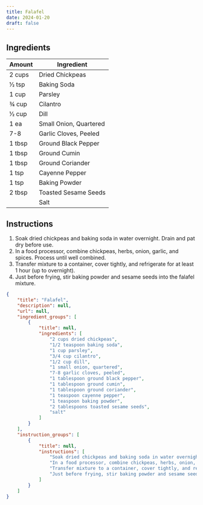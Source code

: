 ```yaml
---
title: Falafel
date: 2024-01-20
draft: false
---
```


## Ingredients

| Amount  | Ingredient             |
|---------|------------------------|
| 2 cups  | Dried Chickpeas        |
| 1⁄2 tsp | Baking Soda            |
| 1 cup   | Parsley                |
| 3⁄4 cup | Cilantro               |
| 1⁄2 cup | Dill                   |
| 1 ea    | Small Onion, Quartered |
| 7-8     | Garlic Cloves, Peeled  |
| 1 tbsp  | Ground Black Pepper    |
| 1 tbsp  | Ground Cumin           |
| 1 tbsp  | Ground Coriander       |
| 1 tsp   | Cayenne Pepper         |
| 1 tsp   | Baking Powder          |
| 2 tbsp  | Toasted Sesame Seeds   |
|         | Salt                   |

## Instructions

1. Soak dried chickpeas and baking soda in water overnight. Drain and pat dry before use.
2. In a food processor, combine chickpeas, herbs, onion, garlic, and spices. Process until well combined.
3. Transfer mixture to a container, cover tightly, and refrigerate for at least 1 hour (up to overnight).
4. Just before frying, stir baking powder and sesame seeds into the falafel mixture.

```json
{
    "title": "Falafel",
    "description": null,
    "url": null,
    "ingredient_groups": [
        {
            "title": null,
            "ingredients": [
                "2 cups dried chickpeas",
                "1/2 teaspoon baking soda",
                "1 cup parsley",
                "3/4 cup cilantro",
                "1/2 cup dill",
                "1 small onion, quartered",
                "7-8 garlic cloves, peeled",
                "1 tablespoon ground black pepper",
                "1 tablespoon ground cumin",
                "1 tablespoon ground coriander",
                "1 teaspoon cayenne pepper",
                "1 teaspoon baking powder",
                "2 tablespoons toasted sesame seeds",
                "salt"
            ]
        }
    ],
    "instruction_groups": [
        {
            "title": null,
            "instructions": [
                "Soak dried chickpeas and baking soda in water overnight. Drain and pat dry before use.",
                "In a food processor, combine chickpeas, herbs, onion, garlic, and spices. Process until well combined.",
                "Transfer mixture to a container, cover tightly, and refrigerate for at least 1 hour (up to overnight).",
                "Just before frying, stir baking powder and sesame seeds into the falafel mixture."
            ]
        }
    ]
}
```